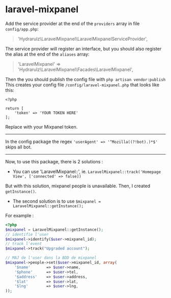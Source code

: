 laravel-mixpanel
================

Add the service provider at the end of the `providers` array in file `config/app.php`:

> 'Hydrarulz\LaravelMixpanel\LaravelMixpanelServiceProvider',

The service provider will register an interface, but you should also register the alias at the end of the `aliases` array:
> 'LaravelMixpanel' => 'Hydrarulz\LaravelMixpanel\Facades\LaravelMixpanel',

Then the you should publish the config file with
`php artisan vendor:publish`
This creates your config file `/config/laravel-mixpanel.php` that looks like this:

    <?php

    return [
        'token' => 'YOUR TOKEN HERE'
    ];

Replace with your Mixpanel token.

-----------

In the config package the regex `'userAgent' => '^Mozilla((?!bot).)*$'` skips all bot.

-----------

Now, to use this package, there is 2 solutions :
- You can use 'LaravelMixpanel::', ie. `LaravelMixpanel::track('Homepage View', ['connected' => false])`

But with this solution, mixpanel people is unavailable. Then, I created `getInstance()`.

- The second solution is to use `$mixpanel = LaravelMixpanel::getInstance();`

For example :

```php
<?php
$mixpanel = LaravelMixpanel::getInstance();
// identifie l'user
$mixpanel->identify($user->mixpanel_id);
// track l'event
$mixpanel->track("Upgraded account");

// MAJ de l'user dans la BDD de mixpanel
$mixpanel->people->set($user->mixpanel_id, array(
    '$name'       => $user->name,
    '$phone'      => $user->tel,
    '$address'    => $user->address,
    '$lat'        => $user->lat,
    '$lng'        => $user->lng,
));
```
